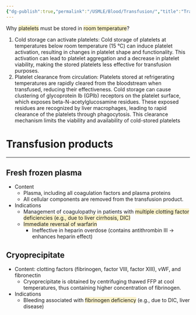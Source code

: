 ```yaml
---
{"dg-publish":true,"permalink":"/USMLE/Blood/Transfusion/","title":"Transfusion"}
---
```


Why <span style="background:rgba(240, 200, 0, 0.2)">platelets</span> must be stored in <span style="background:rgba(240, 200, 0, 0.2)">room temperature</span>?
1. Cold storage can activate platelets: Cold storage of platelets at temperatures below room temperature (15 °C) can induce platelet activation, resulting in changes in platelet shape and functionality. This activation can lead to platelet aggregation and a decrease in platelet viability, making the stored platelets less effective for transfusion purposes.
2. Platelet clearance from circulation: Platelets stored at refrigerating temperatures are rapidly cleared from the bloodstream when transfused, reducing their effectiveness. Cold storage can cause clustering of glycoprotein Ib (GPIb) receptors on the platelet surface, which exposes beta-N-acetylglucosamine residues. These exposed residues are recognized by liver macrophages, leading to rapid clearance of the platelets through phagocytosis. This clearance mechanism limits the viability and availability of cold-stored platelets
# Transfusion products
---
## Fresh frozen plasma
- Content
	- Plasma, including all coagulation factors and plasma proteins
	- All cellular components are removed from the transfusion product.
- Indications 
	- Management of coagulopathy in patients with <span style="background:rgba(240, 200, 0, 0.2)">multiple clotting factor deficiencies (e.g., due to liver cirrhosis, DIC)</span>
	- <span style="background:rgba(240, 200, 0, 0.2)">Immediate reversal of warfarin</span>
		- Ineffective in heparin overdose (contains antithrombin III → enhances heparin effect)
## Cryoprecipitate
- Content: clotting factors (fibrinogen, factor VIII, factor XIII), vWF, and fibronectin
	- Cryoprecipitate is obtained by centrifuging thawed FFP at cool temperatures, thus containing higher concentration of fibrinogen.
- Indications
	- Bleeding associated with <span style="background:rgba(240, 200, 0, 0.2)">fibrinogen deficiency</span> (e.g., due to DIC, liver disease)
